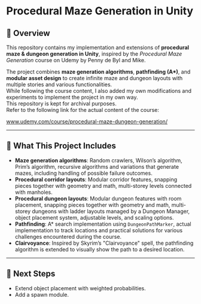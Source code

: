 # Procedural Maze Generation in Unity

## 📖 Overview
This repository contains my implementation and extensions of **procedural maze & dungeon generation in Unity**, inspired by the *Procedural Maze Generation* course on Udemy by Penny de Byl and Mike.  

The project combines **maze generation algorithms**, **pathfinding (A\*)**, and **modular asset design** to create infinite maze and dungeon layouts with multiple stories and various functionalities.  
While following the course content, I also added my own modifications and experiments to implement the project in my own way.  
This repository is kept for archival purposes.  
Refer to the following link for the actual content of the course:

www.udemy.com/course/procedural-maze-dungeon-generation/

---
## 🎯 What This Project Includes
- **Maze generation algorithms**: Random crawlers, Wilson’s algorithm, Prim’s algorithm, recursive algorithms and variations that generate mazes, including handling of possible failure outcomes.  
- **Procedural corridor layouts**: Modular corridor features, snapping pieces together with geometry and math, multi-storey levels connected with manholes.  
- **Procedural dungeon layouts**: Modular dungeon features with room placement, snapping pieces together with geometry and math, multi-storey dungeons with ladder layouts managed by a Dungeon Manager, object placement system, adjustable levels, and scaling options.  
- **Pathfinding**: A\* search implementation using `DungeonPathMarker`, actual implementation to track locations and practical solutions for various challenges encountered during the course.  
- **Clairvoyance**: Inspired by Skyrim’s "Clairvoyance" spell, the pathfinding algorithm is extended to visually show the path to a desired location.  

---
## 🔗 Next Steps
- Extend object placement with weighted probabilities.  
- Add a spawn module.  
